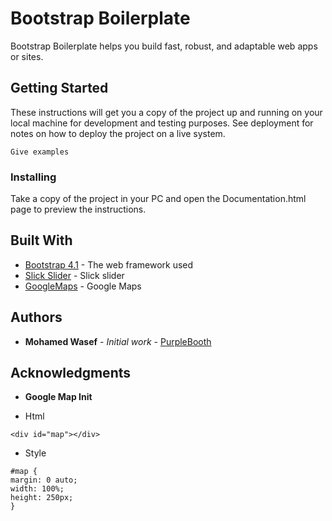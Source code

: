 # Bootstrap Boilerplate

Bootstrap Boilerplate helps you build fast, robust, and adaptable web apps or sites.

## Getting Started

These instructions will get you a copy of the project up and running on your local machine for development and testing purposes. See deployment for notes on how to deploy the project on a live system.

```
Give examples
```

### Installing

Take a copy of the project in your PC and open the Documentation.html page to preview the instructions.

## Built With

* [Bootstrap 4.1](http://getbootstrap.com/docs/4.1/getting-started/) - The web framework used
* [Slick Slider](http://kenwheeler.github.io/slick/) - Slick slider
* [GoogleMaps](https://maps.google.com/maps/api/js?sensor=false) - Google Maps

## Authors

* **Mohamed Wasef** - *Initial work* - [PurpleBooth](http://www.mwasef.com/)

## Acknowledgments

* **Google Map Init**

- Html
```
<div id="map"></div>
```
- Style

```
#map {
margin: 0 auto;
width: 100%;
height: 250px;
}
```
